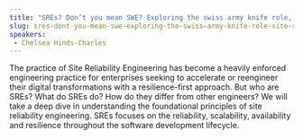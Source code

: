 ```yaml
---
title: "SREs? Don’t you mean SWE? Exploring the swiss army knife role, Site Reliability Engineers, within the software development lifecycle, focusing on the “ilities” of your production environment"
slug: sres-dont-you-mean-swe-exploring-the-swiss-army-knife-role-site-reliability-engineers-within-the-software-development-lifecycle-focusing-on-the-ilities-of-your-production-environment
speakers:
 - Chelsea Hinds-Charles
---
```


The practice of Site Reliability Engineering has become a heavily enforced engineering practice for enterprises seeking to accelerate or reengineer their digital transformations with a resilience-first approach. But who are SREs? What do SREs do? How do they differ from other engineers? We will take a deep dive in understanding the foundational principles of site reliability engineering. SREs focuses on the reliability, scalability, availability and resilience throughout the software development lifecycle.